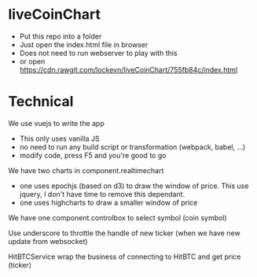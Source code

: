 # liveCoinChart

 - Put this repo into a folder
 - Just open the index.html file in browser
 - Does not need to run webserver to play with this
 - or open https://cdn.rawgit.com/lockevn/liveCoinChart/755fb84c/index.html


# Technical

 We use vuejs to write the app
 - This only uses vanilla JS
 - no need to run any build script or transformation (webpack, babel, ...)
 - modify code, press F5 and you're good to go


We have two charts in component.realtimechart
 - one uses epochjs (based on d3) to draw the window of price. This use jquery, I don't have time to remove this dependant.
 - one uses highcharts to draw a smaller window of price


We have one component.controlbox to select symbol (coin symbol)


Use underscore to throttle the handle of new ticker (when we have new update from websocket)


HitBTCService
wrap the business of connecting to HitBTC and get price (ticker)


